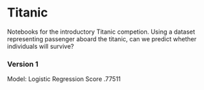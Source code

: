 # Titanic

Notebooks for the introductory Titanic competion. Using a dataset representing passenger aboard the titanic, can we predict whether individuals will survive?


### Version 1
Model: Logistic Regression
Score .77511
